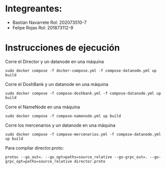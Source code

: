 # Integreantes:
- Bastián Navarrete         Rol: 202073510-7
- Felipe Rojas              Rol: 201873112-9

# Instrucciones de ejecución
Corre el Director y un datanode en una máquina
```
sudo docker compose -f docker-compose.yml -f compose-datanode.yml up build
```

Corre el DoshBank y un datanode en una máquina
```
sudo docker compose -f compose-doshbank.yml -f compose-datanode.yml up build
```

Corre el NameNode en una máquina
```
sudo docker compose -f compose-namenode.yml up build
```

Corre los mercenarios y un datanode en una máquina
```
sudo docker compose -f compose-mercenarios.yml -f compose-datanode.yml up build
```


Para compilar director.proto:

```
protoc --go_out=. --go_opt=paths=source_relative --go-grpc_out=. --go-grpc_opt=paths=source_relative director.proto
```
